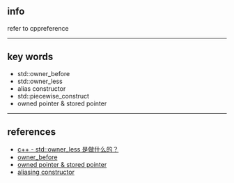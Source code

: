 ## info
refer to cppreference

---
## key words
- std::owner_before 
- std::owner_less
- alias constructor
- std::piecewise_construct
- owned pointer & stored pointer

---
## references
- [c++ - std::owner_less 是做什么的？](https://www.coder.work/article/1709736)
- [owner_before](https://en.cppreference.com/w/cpp/memory/shared_ptr/owner_before)
- [owned pointer & stored pointer](https://cplusplus.com/reference/memory/shared_ptr/get/)
- [aliasing constructor](https://www.cnblogs.com/youxue-helloworld/p/12993810.html)
